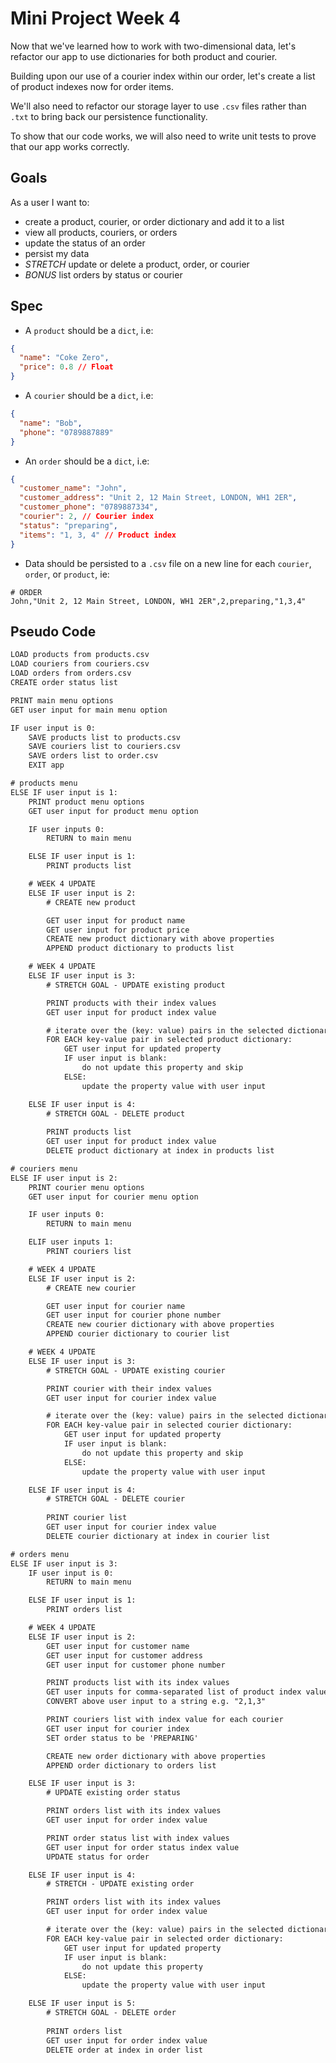 # Mini Project Week 4

Now that we've learned how to work with two-dimensional data, let's refactor our app to use dictionaries for both product and courier.

Building upon our use of a courier index within our order, let's create a list of product indexes now for order items.

We'll also need to refactor our storage layer to use `.csv` files rather than `.txt` to bring back our persistence functionality.

To show that our code works, we will also need to write unit tests to prove that our app works correctly.

## Goals

As a user I want to:

- create a product, courier, or order dictionary and add it to a list
- view all products, couriers, or orders
- update the status of an order
- persist my data
- _STRETCH_ update or delete a product, order, or courier
- _BONUS_ list orders by status or courier

## Spec

- A `product` should be a `dict`, i.e:

```json
{
  "name": "Coke Zero",
  "price": 0.8 // Float
}
```

- A `courier` should be a `dict`, i.e:

```json
{
  "name": "Bob",
  "phone": "0789887889"
}
```

- An `order` should be a `dict`, i.e:

```json
{
  "customer_name": "John",
  "customer_address": "Unit 2, 12 Main Street, LONDON, WH1 2ER",
  "customer_phone": "0789887334",
  "courier": 2, // Courier index
  "status": "preparing",
  "items": "1, 3, 4" // Product index
}
```

- Data should be persisted to a `.csv` file on a new line for each `courier`, `order`, or `product`, ie:

```csv
# ORDER
John,"Unit 2, 12 Main Street, LONDON, WH1 2ER",2,preparing,"1,3,4"
```

## Pseudo Code

```txt
LOAD products from products.csv    
LOAD couriers from couriers.csv    
LOAD orders from orders.csv        
CREATE order status list

PRINT main menu options
GET user input for main menu option

IF user input is 0:
    SAVE products list to products.csv
    SAVE couriers list to couriers.csv
    SAVE orders list to order.csv
    EXIT app

# products menu
ELSE IF user input is 1:
    PRINT product menu options
    GET user input for product menu option

    IF user inputs 0:
        RETURN to main menu

    ELSE IF user input is 1:
        PRINT products list

    # WEEK 4 UPDATE
    ELSE IF user input is 2:
        # CREATE new product

        GET user input for product name
        GET user input for product price
        CREATE new product dictionary with above properties
        APPEND product dictionary to products list

    # WEEK 4 UPDATE
    ELSE IF user input is 3: 
        # STRETCH GOAL - UPDATE existing product

        PRINT products with their index values
        GET user input for product index value

        # iterate over the (key: value) pairs in the selected dictionary
        FOR EACH key-value pair in selected product dictionary:
            GET user input for updated property
            IF user input is blank:
                do not update this property and skip
            ELSE:
                update the property value with user input

    ELSE IF user input is 4:
        # STRETCH GOAL - DELETE product
        
        PRINT products list
        GET user input for product index value
        DELETE product dictionary at index in products list

# couriers menu
ELSE IF user input is 2:
    PRINT courier menu options
    GET user input for courier menu option

    IF user inputs 0:
        RETURN to main menu

    ELIF user inputs 1:
        PRINT couriers list

    # WEEK 4 UPDATE
    ELSE IF user input is 2:
        # CREATE new courier

        GET user input for courier name
        GET user input for courier phone number
        CREATE new courier dictionary with above properties
        APPEND courier dictionary to courier list

    # WEEK 4 UPDATE
    ELSE IF user input is 3: 
        # STRETCH GOAL - UPDATE existing courier

        PRINT courier with their index values
        GET user input for courier index value

        # iterate over the (key: value) pairs in the selected dictionary
        FOR EACH key-value pair in selected courier dictionary:
            GET user input for updated property
            IF user input is blank:
                do not update this property and skip
            ELSE:
                update the property value with user input

    ELSE IF user input is 4:
        # STRETCH GOAL - DELETE courier
            
        PRINT courier list
        GET user input for courier index value
        DELETE courier dictionary at index in courier list

# orders menu
ELSE IF user input is 3:
    IF user input is 0:
        RETURN to main menu

    ELSE IF user input is 1:
        PRINT orders list

    # WEEK 4 UPDATE
    ELSE IF user input is 2:
        GET user input for customer name
        GET user input for customer address
        GET user input for customer phone number

        PRINT products list with its index values
        GET user inputs for comma-separated list of product index values
        CONVERT above user input to a string e.g. "2,1,3"

        PRINT couriers list with index value for each courier
        GET user input for courier index
        SET order status to be 'PREPARING'

        CREATE new order dictionary with above properties
        APPEND order dictionary to orders list

    ELSE IF user input is 3:
        # UPDATE existing order status

        PRINT orders list with its index values
        GET user input for order index value

        PRINT order status list with index values
        GET user input for order status index value
        UPDATE status for order

    ELSE IF user input is 4:
        # STRETCH - UPDATE existing order

        PRINT orders list with its index values
        GET user input for order index value

        # iterate over the (key: value) pairs in the selected dictionary
        FOR EACH key-value pair in selected order dictionary:
            GET user input for updated property
            IF user input is blank:
                do not update this property
            ELSE:
                update the property value with user input

    ELSE IF user input is 5:
        # STRETCH GOAL - DELETE order
                    
        PRINT orders list
        GET user input for order index value
        DELETE order at index in order list
```
